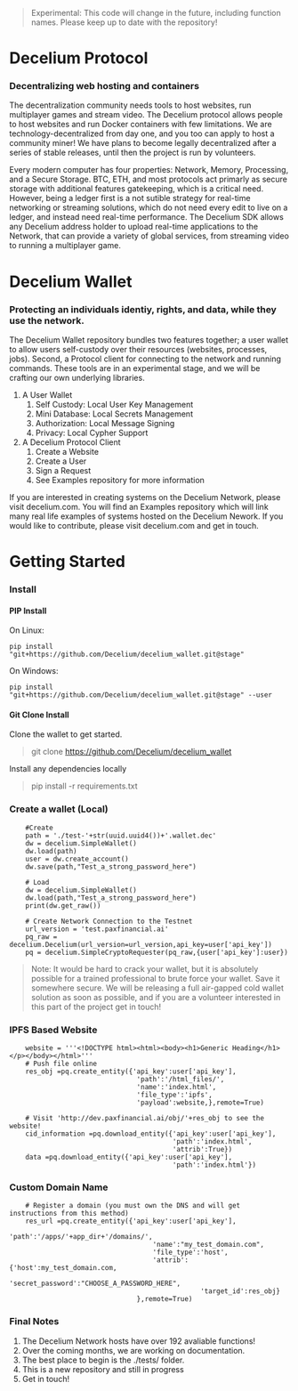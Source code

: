 > Experimental: This code will change in the future, including function names. Please keep up to date with the repository!
# Decelium Protocol
### Decentralizing web hosting and containers

The decentralization community needs tools to host websites, run multiplayer games and stream video. The Decelium protocol allows people to host websites and run Docker containers with few limitations. We are technology-decentralized from day one, and you too can apply to host a community miner! We have plans to become legally decentralized after a series of stable releases, until then the project is run by volunteers.

Every modern computer has four properties: Network, Memory, Processing, and a Secure Storage. BTC, ETH, and most protocols act primarly as secure storage with additional features gatekeeping, which is a critical need. However, being a ledger first is a not sutible strategy for real-time networking or streaming solutions, which do not need every edit to live on a ledger, and instead need real-time performance. The Decelium SDK allows any Decelium address holder to upload real-time applications to the Network, that can provide a variety of global services, from streaming video to running a multiplayer game. 

# Decelium Wallet
### Protecting an individuals identiy, rights, and data, while they use the network.

The Decelium Wallet repository bundles two features together; a user wallet to allow users self-custody over their resources (websites, processes, jobs). Second, a Protocol client for connecting to the network and running commands. These tools are in an experimental stage, and we will be crafting our own underlying libraries.

1. A User Wallet
    1. Self Custody: Local User Key Management
    2. Mini Database: Local Secrets Management
    3. Authorization: Local Message Signing
    4. Privacy: Local Cypher Support
2. A Decelium Protocol Client
    1. Create a Website
    2. Create a User
    2. Sign a Request
    3. See Examples repository for more information

If you are interested in creating systems on the Decelium Network, please visit decelium.com. You will find an Examples repository which will link many real life examples of systems hosted on the Decelium Nework. If you would like to contribute, please visit decelium.com and get in touch.


# Getting Started
### Install

#### PIP Install

On Linux:

    pip install "git+https://github.com/Decelium/decelium_wallet.git@stage"

On Windows:

    pip install "git+https://github.com/Decelium/decelium_wallet.git@stage" --user

#### Git Clone Install


Clone the wallet to get started. 
> git clone https://github.com/Decelium/decelium_wallet

Install any dependencies locally
> pip install -r requirements.txt

### Create a wallet (Local)
```
    #Create
    path = './test-'+str(uuid.uuid4())+'.wallet.dec'
    dw = decelium.SimpleWallet()
    dw.load(path)
    user = dw.create_account()
    dw.save(path,"Test_a_strong_password_here")
    
    # Load
    dw = decelium.SimpleWallet()
    dw.load(path,"Test_a_strong_password_here")
    print(dw.get_raw())
    
    # Create Network Connection to the Testnet
    url_version = 'test.paxfinancial.ai'   
    pq_raw = decelium.Decelium(url_version=url_version,api_key=user['api_key'])
    pq = decelium.SimpleCryptoRequester(pq_raw,{user['api_key']:user})
``` 
> Note: It would be hard to crack your wallet, but it is absolutely possible for a trained professional to brute force your wallet.
> Save it somewhere secure. We will be releasing a full air-gapped cold wallet solution as soon as possible, 
> and if you are a volunteer interested in this part of the project get in touch!

### IPFS Based Website
```
    website = '''<!DOCTYPE html><html><body><h1>Generic Heading</h1></p></body></html>'''
    # Push file online
    res_obj =pq.create_entity({'api_key':user['api_key'],  
                                'path':'/html_files/', 
                                'name':'index.html',
                                'file_type':'ipfs', 
                                'payload':website,},remote=True)

    # Visit 'http://dev.paxfinancial.ai/obj/'+res_obj to see the website!
    cid_information =pq.download_entity({'api_key':user['api_key'],  
                                         'path':'index.html',
                                         'attrib':True})
    data =pq.download_entity({'api_key':user['api_key'],  
                                         'path':'index.html'})
``` 

### Custom Domain Name
``` 
    # Register a domain (you must own the DNS and will get instructions from this method)
    res_url =pq.create_entity({'api_key':user['api_key'],
                                    'path':'/apps/'+app_dir+'/domains/',
                                    'name':"my_test_domain.com",
                                    'file_type':'host',
                                    'attrib':{'host':my_test_domain.com,
                                                'secret_password':"CHOOSE_A_PASSWORD_HERE",
                                                'target_id':res_obj}
                                },remote=True)
```
### Final Notes
1. The Decelium Network hosts have over 192 avaliable functions!
2. Over the coming months, we are working on documentation.
3. The best place to begin is the ./tests/ folder.
4. This is a new repository and still in progress
5. Get in touch!
